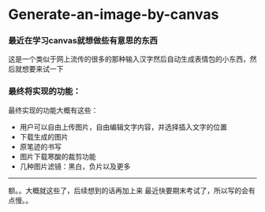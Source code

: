 # Generate-an-image-by-canvas
### 最近在学习canvas就想做些有意思的东西
这是一个类似于网上流传的很多的那种输入汉字然后自动生成表情包的小东西，然后就想要来试一下
### 最终将实现的功能：
最终实现的功能大概有这些：
* 用户可以自由上传图片，自由编辑文字内容，并选择插入文字的位置
* 下载生成的图片
* 原笔迹的书写
* 图片下载寒酸的裁剪功能
* 几种图片滤镜：黑白，负片以及更多
--- 
额。。大概就这些了，后续想到的话再加上来
最近快要期末考试了，所以写的会有点慢。。
